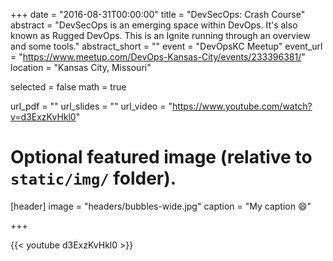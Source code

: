 +++
date = "2016-08-31T00:00:00"
title = "DevSecOps: Crash Course"
abstract = "DevSecOps is an emerging space within DevOps. It's also known as Rugged DevOps. This is an Ignite running through an overview and some tools."
abstract_short = ""
event = "DevOpsKC Meetup"
event_url = "https://www.meetup.com/DevOps-Kansas-City/events/233396381/"
location = "Kansas City, Missouri"

selected = false
math = true

url_pdf = ""
url_slides = ""
url_video = "https://www.youtube.com/watch?v=d3ExzKvHkl0"

# Optional featured image (relative to `static/img/` folder).
[header]
image = "headers/bubbles-wide.jpg"
caption = "My caption :smile:"

+++

{{< youtube d3ExzKvHkl0 >}}
